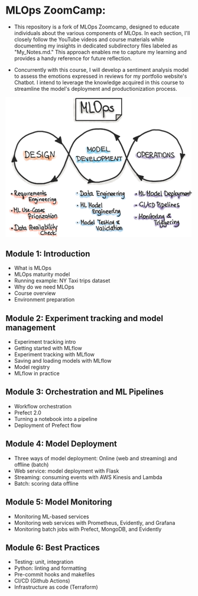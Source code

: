 # MLOps ZoomCamp:

- This repository is a fork of MLOps Zoomcamp, designed to educate individuals about the various components of MLOps. In each section, I'll closely follow the YouTube videos and course materials while documenting my insights in dedicated subdirectory files labeled as "My_Notes.md." This approach enables me to capture my learning and provides a handy reference for future reflection.

- Concurrently with this course, I will develop a sentiment analysis model to assess the emotions expressed in reviews for my portfolio website's Chatbot. I intend to leverage the knowledge acquired in this course to streamline the model's deployment and productionization process.

<img src="./images/MLOps_Cycle.jpg" alt="drawing" width="650"/>

## Module 1: Introduction
- What is MLOps
- MLOps maturity model
- Running example: NY Taxi trips dataset
- Why do we need MLOps
- Course overview
- Environment preparation

## Module 2: Experiment tracking and model management
- Experiment tracking intro
- Getting started with MLflow
- Experiment tracking with MLflow
- Saving and loading models with MLflow
- Model registry
- MLflow in practice

## Module 3: Orchestration and ML Pipelines
- Workflow orchestration
- Prefect 2.0
- Turning a notebook into a pipeline
- Deployment of Prefect flow

## Module 4: Model Deployment
- Three ways of model deployment: Online (web and streaming) and offline (batch)
- Web service: model deployment with Flask
- Streaming: consuming events with AWS Kinesis and Lambda
- Batch: scoring data offline

## Module 5: Model Monitoring
- Monitoring ML-based services
- Monitoring web services with Prometheus, Evidently, and Grafana
- Monitoring batch jobs with Prefect, MongoDB, and Evidently

## Module 6: Best Practices
- Testing: unit, integration
- Python: linting and formatting
- Pre-commit hooks and makefiles
- CI/CD (Github Actions)
- Infrastructure as code (Terraform)